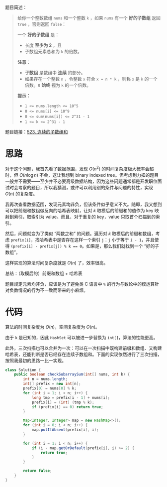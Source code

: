 题目简述：

> 给你一个整数数组 `nums` 和一个整数 `k` ，如果 `nums` 有一个 **好的子数组** 返回 `true` ，否则返回 `false`：
>
> 一个 **好的子数组** 是：
>
> - 长度 **至少为 2** ，且
> - 子数组元素总和为 `k` 的倍数。
>
> **注意**：
>
> - **子数组** 是数组中 **连续** 的部分。
> - 如果存在一个整数 `n` ，令整数 `x` 符合 `x = n * k` ，则称 `x` 是 `k` 的一个倍数。`0` **始终** 视为 `k` 的一个倍数。
>
> **提示：**
>
> - `1 <= nums.length <= 10^5`
> - `0 <= nums[i] <= 10^9`
> - `0 <= sum(nums[i]) <= 2^31 - 1`
> - `1 <= k <= 2^31 - 1`

题目链接：[523. 连续的子数组和](https://leetcode.cn/problems/continuous-subarray-sum/)

# 思路

对于这个问题，我首先看了数据范围，发现 $O(n^2)$ 的时间复杂度极大概率会超时，但 $O(n\log n)$ 不会，这让我想到 binary indexed tree。但考虑到力扣的题目一般并不需要——至少并不必要高级数据结构，因为这些问题通常都是开发职位面试时会考察的题目，所以我猜测，或许可以利用别的条件与问题的特性，实现 $O(n)$ 的复杂度。

我再次查看数据范围，发现元素均非负，但该条件似乎意义不大。随即，我又想到可以把前缀和数组做反向的哈希表映射，让对 $k$ 取模后的前缀和的值作为 key 映射到索引，取索引为 value。而且，对于重复的 key，value 只取首个扫描到的索引。

然后，问题就变为了类似 “两数之和” 的问题。遍历对 $k$ 取模后的前缀和数组，考虑 `prefix[i]`，找哈希表中是否存在这样一个索引 `j`：`j` 小于等于 `i - 1`，并且使得 `(prefix[i] - prefix[j]) % k == 0`。如果是，那么我们就找到一个 “好的子数组”。

这样实现的算法时间复杂度就是 $O(n)$ 了，效率很高。 

总结：（取模后的）前缀和数组 + 哈希表

题目规定元素均非负，应该是为了避免类 C 语言中 `%` 的行为与数论中的模运算针对负数情况的行为不一致而带来的小麻烦。

# 代码

算法的时间复杂度为 $O(n)$，空间复杂度为 $O(n)$。

由于 `k` 是已知的，因此 `HashSet` 可以被进一步替换为 `int[]`，算法的性能更高。

此外，三次扫描也可以合并为一次：可以在一次扫描中既构建前缀和数组、又构建哈希表，还能判断是否已经存在连续子数组和。下面的实现依然进行了三次扫描，按照我最初的思路一比一实现。

```java
class Solution {
    public boolean checkSubarraySum(int[] nums, int k) {
        int n = nums.length;
        int[] prefix = new int[n];
        prefix[0] = nums[0] % k;
        for (int i = 1; i < n; i++) {
            long tmp = prefix[i - 1] + nums[i];
            prefix[i] = (int) (tmp % k);
            if (prefix[i] == 0) return true;
        }

        Map<Integer, Integer> map = new HashMap<>();
        for (int i = 0; i < n; i++) {
            map.putIfAbsent(prefix[i], i);
        }

        for (int i = 1; i < n; i++) {
            if (i - map.getOrDefault(prefix[i], i) >= 2) {
                return true;
            }
        }

        return false;
    }
}
```

